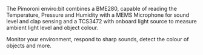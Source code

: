 <!--
---
name: enviro:bit
type: sensor
manufacturer: Pimoroni
description: Temperature, Pressure, Humidity, Sound and Light Sensors
pxt: https://github.com/pimoroni/pxt-envirobit
python: https://github.com/pimoroni/micropython-envirobit
buy: https://shop.pimoroni.com/products/enviro-bit
image: 'pimoroni-envirobit.jpg'
pin:
  P20:
    mode: I2C
  P19:
    mode: I2C
  P2:
    name: Microphone
    mode: analog
  P8:
    name: Lights
    mode: digital
    active: high
i2c:
  '0x29':
    name: Light/Colour Sensor
    device: TCS3472
  '0x76':
    name: Temp/Pressure/Humidity Sensor
    device: BME280
-->
The Pimoroni enviro:bit combines a BME280, capable of reading the Temperature, Pressure and Humidity with a MEMS Microphone for sound level and clap sensing and a TCS3472 with onboard light source to measure ambient light level and object colour.

Monitor your environment, respond to sharp sounds, detect the colour of objects and more.